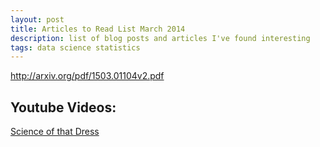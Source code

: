 ```yaml
---
layout: post
title: Articles to Read List March 2014
description: list of blog posts and articles I've found interesting
tags: data science statistics
---
```


http://arxiv.org/pdf/1503.01104v2.pdf

## Youtube Videos:
[Science of that Dress](https://www.youtube.com/watch?v=jexnhNfOzHg)
